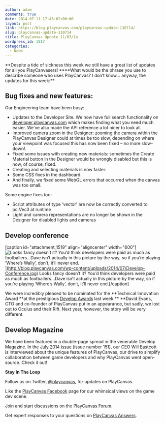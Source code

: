 ```yaml
---
author: adam
comments: true
date: 2014-07-11 17:43:02+00:00
layout: post
link: https://blog.playcanvas.com/playcanvas-update-110714/
slug: playcanvas-update-110714
title: PlayCanvas Update 11/07/14
wordpress_id: 1517
categories:
  - News
---
```


**Despite a tide of sickness this week we still have a great list of updates for all you PlayCanvasers! \*\***What would be the phrase you use to describe someone who uses PlayCanvas? I don’t know… anyway, the updates for this week:\*\*

## **Bug fixes and new features:**

Our Engineering team have been busy:

- Updates to the Developer Site. We now have full search functionality on [developer.playcanvas.com](https://developer.playcanvas.com) which makes finding what you need much easier. We've also made the API reference a lot nicer to look at.
- Improved camera zoom in the Designer: zooming the camera within the PlayCanvas Designer could at times be too slow, depending on where your viewpoint was focused this has now been fixed – no more slow-down!.
- Fixed some issues with creating new materials: sometimes the Create Material button in the Designer would be wrongly disabled but this is now, of course, fixed.
- Creating and selecting materials is now faster.
- Some CSS fixes in the dashboard.
- And finally, we fixed some WebGL errors that occurred when the canvas was too small.

Some engine fixes too:

- Script attributes of type 'vector' are now be correctly converted to pc.Vec3 at runtime
- Light and camera representations are no longer be shown in the Designer for disabled lights and cameras

## **Develop conference**

[caption id="attachment_1519" align="aligncenter" width="600"]![Looks fancy doesn’t it?  You’d think developers were paid as much as footballers…Dave isn’t actually in this picture by the way, so if you’re playing ‘Where’s Wally’, don’t, it’ll never end.](https://blog.playcanvas.com/wp-content/uploads/2014/07/Develop-Conference.jpg)](http://blog.playcanvas.com/wp-content/uploads/2014/07/Develop-Conference.jpg) Looks fancy doesn’t it? You’d think developers were paid as much as footballers…Dave isn’t actually in this picture by the way, so if you’re playing ‘Where’s Wally’, don’t, it’ll never end.[/caption]

We were incredibly pleased to be nominated for the **Technical Innovation Award **at the prestigious [Develop Awards](http://www.developawards.com/) last week.\*\* \*\*David Evans, CTO and co-founder of PlayCanvas put in an appearance, but sadly, we lost out to Oculus and their Rift. Next year, however, the story will be very different.

## **Develop Magazine**

We have been featured in a double-page spread in the venerable Develop Magazine. In the [July 2014 issue](http://www.develop-online.net/magazine/digital-edition) (issue number 151), our CEO Will Eastcott is interviewed about the unique features of PlayCanvas, our drive to simplify collaboration between game developers and why PlayCanvas went open-source. Check it out!

**Stay In The Loop**

Follow us on Twitter, [@playcanvas](https://twitter.com/playcanvas), for updates on PlayCanvas.

Like the [PlayCanvas Facebook](https://facebook.com/playcanvas) page for our whimsical views on the game dev scene.

Join and start discussions on the [PlayCanvas Forum](https://forum.playcanvas.com/).

Get expert responses to your questions on [PlayCanvas Answers](http://answers.playcanvas.com/).
